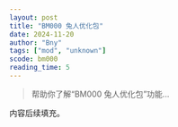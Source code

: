 ```yaml
---
layout: post
title: "BM000 兔人优化包"
date: 2024-11-20
author: "Bny"
tags: ["mod", "unknown"]
scode: bm000
reading_time: 5
---
```


> 帮助你了解“BM000 兔人优化包”功能...

内容后续填充。
